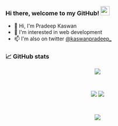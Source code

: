 ### Hi there, welcome to my GitHub! <img src="https://raw.githubusercontent.com/zluvsand/zluvsand/master/wave.gif" height="25px" width="25px">

-   :penguin: Hi, I'm Pradeep Kaswan
-   :eyes: I'm interested in web development
-   :mailbox: I'm also on twitter
    <a href="https://twitter.com/kaswanpradeep_">@kaswanpradeep_</a>

### :chart_with_upwards_trend: GitHub stats

<p align="center"> 
    <img src="https://github-readme-streak-stats.herokuapp.com?user=pradeepkaswan&theme=tokyonight"/>
</p>
<br/>
<p align="center">
    <a href="https://twitter.com/kaswanpradeep_"><img src="https://img.shields.io/badge/Twitter-1DA1F2?style=for-the-badge&logo=twitter&logoColor=white"/></a>
    <a href="https://www.linkedin.com/in/kaswanpradeep/"><img src="https://img.shields.io/badge/LinkedIn-0077B5?style=for-the-badge&logo=linkedin&logoColor=white"/></a>
</p>
<br/>
<p align="center"> 
    <img src="https://raw.githubusercontent.com/catppuccin/catppuccin/main/assets/footers/gray0_ctp_on_line.svg?sanitize=true" />
</p>
